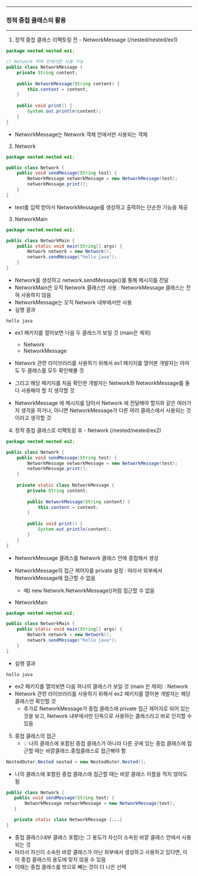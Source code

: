 -----
### 정적 중첩 클래스의 활용
-----
1. 정적 중첩 클래스 리팩토링 전 - NetworkMessage (/nested/nested/ex1)
```java
package nested.nested.ex1;

// Network 객체 안에서만 사용 가능
public class NetworkMessage {
    private String content;
    
    public NetworkMessage(String content) {
        this.content = content;
    }
    
    public void print() {
        System.out.println(content);
    }
}
```
   - NetworkMessage는 Network 객체 안에서만 사용되는 객체

2. Network
```java
package nested.nested.ex1;

public class Network {
    public void sendMessage(String test) {
        NetworkMessage networkMessage = new NetworkMessage(test);
        networkMessage.print();
    }
}
```
   - text를 입력 받아서 NetworkMessage를 생성하고 출력하는 단순한 기능을 제공

3. NetworkMain
```java
package nested.nested.ex1;

public class NetworkMain {
    public static void main(String[] args) {
        Network network = new Network();
        network.sendMessage("hello java");
    }
}
```
   - Network를 생성하고 network.sendMessage()를 통해 메시지를 전달
   - NetworkMain은 오직 Network 클래스만 사용 : NetworkMessage 클래스는 전혀 사용하지 않음
   - NetworkMessage는 오직 Network 내부에서만 사용
   - 실행 결과
```
hello java
```
   - ex1 패키지를 열어보면 다음 두 클래스가 보일 것 (main은 제외)
      + Network
      + NetworkMessage
    
   - Network 관련 라이브러리를 사용하기 위해서 ex1 패키지를 열어본 개발자는 아마도 두 클래스를 모두 확인해볼 것
   - 그리고 해당 패키지를 처음 확인한 개발자는 Network와 NetworkMessage를 둘 다 사용해야 할 지 생각할 것
   - NetworkMessage 에 메시지를 담아서 Network 에 전달해야 할지와 같은 여러가지 생각을 하거나, 아니면 NetworkMessage가 다른 여러 클래스에서 사용되는 것이라고 생각할 것


4. 정적 중첩 클래스로 리팩토링 후 - Network (/nested/nested/ex2)
```java
package nested.nested.ex2;

public class Network {
    public void sendMessage(String test) {
        NetworkMessage networkMessage = new NetworkMessage(test);
        networkMessage.print();
    }
    
    private static class NetworkMessage {
        private String content;
        
        public NetworkMessage(String content) {
            this.content = content;
        }
        
        public void print() {
            System.out.println(content);
        }
    }
}
```
   - NetworkMessage 클래스를 Network 클래스 안에 중첩해서 생성
   - NetworkMessage의 접근 제어자를 private 설정 : 따라서 외부에서 NetworkMessage에 접근할 수 없음
     + 예) new Network.NetworkMessage()처럼 접근할 수 없음

   - NetworkMain
```java
package nested.nested.ex2;

public class NetworkMain {
    public static void main(String[] args) {
        Network network = new Network();
        network.sendMessage("hello java");
    }
}
```
   - 실행 결과
```
hello java
```

   - ex2 패키지를 열어보면 다음 하나의 클래스가 보일 것 (main 은 제외) : Network
   - Network 관련 라이브러리를 사용하기 위해서 ex2 패키지를 열어본 개발자는 해당 클래스만 확인할 것
     + 추가로 NetworkMessage가 중첩 클래스에 private 접근 제어자로 되어 있는 것을 보고, Network 내부에서만 단독으로 사용하는 클래스라고 바로 인지할 수 있음

5. 중첩 클래스의 접근
   - 💡 나의 클래스에 포함된 중첩 클래스가 아니라 다른 곳에 있는 중첩 클래스에 접근할 때는 바깥클래스.중첩클래스로 접근해야 함
```java
NestedOuter.Nested nested = new NestedOuter.Nested();
```

   - 나의 클래스에 포함된 중첩 클래스에 접근할 때는 바깥 클래스 이름을 적지 않아도 됨
```java
public class Network {
   public void sendMessage(String text) {
       NetworkMessage networkMessage = new NetworkMessage(text);
   }

   private static class NetworkMessage {...}
}
```
   - 중첩 클래스(내부 클래스 포함)는 그 용도가 자신이 소속된 바깥 클래스 안에서 사용되는 것
   - 따라서 자신이 소속된 바깥 클래스가 아닌 외부에서 생성하고 사용하고 있다면, 이미 중첩 클래스의 용도에 맞지 않을 수 있음
   - 이때는 중첩 클래스를 밖으로 빼는 것이 더 나은 선택
